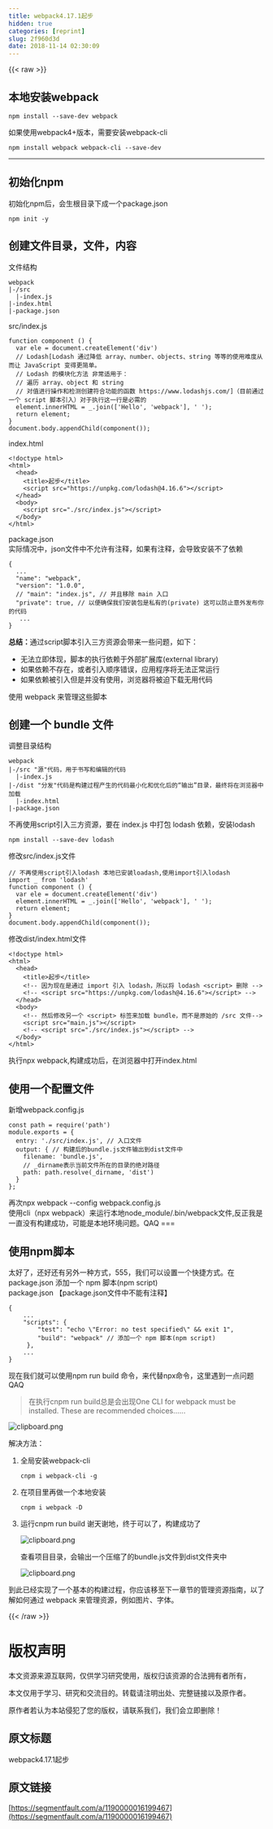 ```yaml
---
title: webpack4.17.1起步
hidden: true
categories: [reprint]
slug: 2f960d3d
date: 2018-11-14 02:30:09
---
```


{{< raw >}}
<h2>&#x672C;&#x5730;&#x5B89;&#x88C5;webpack</h2><pre><code>npm install --save-dev webpack
</code></pre><p>&#x5982;&#x679C;&#x4F7F;&#x7528;webpack4+&#x7248;&#x672C;&#xFF0C;&#x9700;&#x8981;&#x5B89;&#x88C5;webpack-cli</p><pre><code>npm install webpack webpack-cli --save-dev
</code></pre><hr><h2>&#x521D;&#x59CB;&#x5316;npm</h2><p>&#x521D;&#x59CB;&#x5316;npm&#x540E;&#xFF0C;&#x4F1A;&#x751F;&#x6839;&#x76EE;&#x5F55;&#x4E0B;&#x6210;&#x4E00;&#x4E2A;package.json</p><pre><code>npm init -y</code></pre><h2>&#x521B;&#x5EFA;&#x6587;&#x4EF6;&#x76EE;&#x5F55;&#xFF0C;&#x6587;&#x4EF6;&#xFF0C;&#x5185;&#x5BB9;</h2><p>&#x6587;&#x4EF6;&#x7ED3;&#x6784;</p><pre><code>webpack
|-/src
  |-index.js
|-index.html
|-package.json</code></pre><p>src/index.js</p><pre><code>function component () {
  var ele = document.createElement(&apos;div&apos;)
  // Lodash[Lodash &#x901A;&#x8FC7;&#x964D;&#x4F4E; array&#x3001;number&#x3001;objects&#x3001;string &#x7B49;&#x7B49;&#x7684;&#x4F7F;&#x7528;&#x96BE;&#x5EA6;&#x4ECE;&#x800C;&#x8BA9; JavaScript &#x53D8;&#x5F97;&#x66F4;&#x7B80;&#x5355;&#x3002;
  // Lodash &#x7684;&#x6A21;&#x5757;&#x5316;&#x65B9;&#x6CD5; &#x975E;&#x5E38;&#x9002;&#x7528;&#x4E8E;&#xFF1A;
  // &#x904D;&#x5386; array&#x3001;object &#x548C; string
  // &#x5BF9;&#x503C;&#x8FDB;&#x884C;&#x64CD;&#x4F5C;&#x548C;&#x68C0;&#x6D4B;&#x521B;&#x5EFA;&#x7B26;&#x5408;&#x529F;&#x80FD;&#x7684;&#x51FD;&#x6570; https://www.lodashjs.com/]&#xFF08;&#x76EE;&#x524D;&#x901A;&#x8FC7;&#x4E00;&#x4E2A; script &#x811A;&#x672C;&#x5F15;&#x5165;&#xFF09;&#x5BF9;&#x4E8E;&#x6267;&#x884C;&#x8FD9;&#x4E00;&#x884C;&#x662F;&#x5FC5;&#x9700;&#x7684;
  element.innerHTML = _.join([&apos;Hello&apos;, &apos;webpack&apos;], &apos; &apos;);
  return element;
}
document.body.appendChild(component());</code></pre><p>index.html</p><pre><code>&lt;!doctype html&gt;
&lt;html&gt;
  &lt;head&gt;
    &lt;title&gt;&#x8D77;&#x6B65;&lt;/title&gt;
    &lt;script src=&quot;https://unpkg.com/lodash@4.16.6&quot;&gt;&lt;/script&gt;
  &lt;/head&gt;
  &lt;body&gt;
    &lt;script src=&quot;./src/index.js&quot;&gt;&lt;/script&gt;
  &lt;/body&gt;
&lt;/html&gt;</code></pre><p>package.json<br>&#x5B9E;&#x9645;&#x60C5;&#x51B5;&#x4E2D;&#xFF0C;json&#x6587;&#x4EF6;&#x4E2D;&#x4E0D;&#x5141;&#x8BB8;&#x6709;&#x6CE8;&#x91CA;&#xFF0C;&#x5982;&#x679C;&#x6709;&#x6CE8;&#x91CA;&#xFF0C;&#x4F1A;&#x5BFC;&#x81F4;&#x5B89;&#x88C5;&#x4E0D;&#x4E86;&#x4F9D;&#x8D56;</p><pre><code>{
  ...
  &quot;name&quot;: &quot;webpack&quot;,
  &quot;version&quot;: &quot;1.0.0&quot;,
  // &quot;main&quot;: &quot;index.js&quot;, // &#x5E76;&#x4E14;&#x79FB;&#x9664; main &#x5165;&#x53E3;
  &quot;private&quot;: true, // &#x4EE5;&#x4FBF;&#x786E;&#x4FDD;&#x6211;&#x4EEC;&#x5B89;&#x88C5;&#x5305;&#x662F;&#x79C1;&#x6709;&#x7684;(private) &#x8FD9;&#x53EF;&#x4EE5;&#x9632;&#x6B62;&#x610F;&#x5916;&#x53D1;&#x5E03;&#x4F60;&#x7684;&#x4EE3;&#x7801;
   ...
}</code></pre><p><strong>&#x603B;&#x7ED3;&#xFF1A;</strong>&#x901A;&#x8FC7;script&#x811A;&#x672C;&#x5F15;&#x5165;&#x4E09;&#x65B9;&#x8D44;&#x6E90;&#x4F1A;&#x5E26;&#x6765;&#x4E00;&#x4E9B;&#x95EE;&#x9898;&#xFF0C;&#x5982;&#x4E0B;&#xFF1A;</p><ul><li>&#x65E0;&#x6CD5;&#x7ACB;&#x5373;&#x4F53;&#x73B0;&#xFF0C;&#x811A;&#x672C;&#x7684;&#x6267;&#x884C;&#x4F9D;&#x8D56;&#x4E8E;&#x5916;&#x90E8;&#x6269;&#x5C55;&#x5E93;(external library)</li><li>&#x5982;&#x679C;&#x4F9D;&#x8D56;&#x4E0D;&#x5B58;&#x5728;&#xFF0C;&#x6216;&#x8005;&#x5F15;&#x5165;&#x987A;&#x5E8F;&#x9519;&#x8BEF;&#xFF0C;&#x5E94;&#x7528;&#x7A0B;&#x5E8F;&#x5C06;&#x65E0;&#x6CD5;&#x6B63;&#x5E38;&#x8FD0;&#x884C;</li><li>&#x5982;&#x679C;&#x4F9D;&#x8D56;&#x88AB;&#x5F15;&#x5165;&#x4F46;&#x662F;&#x5E76;&#x6CA1;&#x6709;&#x4F7F;&#x7528;&#xFF0C;&#x6D4F;&#x89C8;&#x5668;&#x5C06;&#x88AB;&#x8FEB;&#x4E0B;&#x8F7D;&#x65E0;&#x7528;&#x4EE3;&#x7801;</li></ul><p>&#x4F7F;&#x7528; webpack &#x6765;&#x7BA1;&#x7406;&#x8FD9;&#x4E9B;&#x811A;&#x672C;</p><h2>&#x521B;&#x5EFA;&#x4E00;&#x4E2A; bundle &#x6587;&#x4EF6;</h2><p>&#x8C03;&#x6574;&#x76EE;&#x5F55;&#x7ED3;&#x6784;</p><pre><code>webpack
|-/src &quot;&#x6E90;&quot;&#x4EE3;&#x7801;&#xFF0C;&#x7528;&#x4E8E;&#x4E66;&#x5199;&#x548C;&#x7F16;&#x8F91;&#x7684;&#x4EE3;&#x7801;
  |-index.js
|-/dist &quot;&#x5206;&#x53D1;&quot;&#x4EE3;&#x7801;&#x662F;&#x6784;&#x5EFA;&#x8FC7;&#x7A0B;&#x4EA7;&#x751F;&#x7684;&#x4EE3;&#x7801;&#x6700;&#x5C0F;&#x5316;&#x548C;&#x4F18;&#x5316;&#x540E;&#x7684;&#x201C;&#x8F93;&#x51FA;&#x201D;&#x76EE;&#x5F55;&#xFF0C;&#x6700;&#x7EC8;&#x5C06;&#x5728;&#x6D4F;&#x89C8;&#x5668;&#x4E2D;&#x52A0;&#x8F7D;
  |-index.html
|-package.json</code></pre><p>&#x4E0D;&#x518D;&#x4F7F;&#x7528;script&#x5F15;&#x5165;&#x4E09;&#x65B9;&#x8D44;&#x6E90;&#xFF0C;&#x8981;&#x5728; index.js &#x4E2D;&#x6253;&#x5305; lodash &#x4F9D;&#x8D56;&#xFF0C;&#x5B89;&#x88C5;lodash</p><pre><code>npm install --save-dev lodash</code></pre><p>&#x4FEE;&#x6539;src/index.js&#x6587;&#x4EF6;</p><pre><code>// &#x4E0D;&#x518D;&#x4F7F;&#x7528;script&#x5F15;&#x5165;lodash &#x672C;&#x5730;&#x5DF2;&#x5B89;&#x88C5;loadash,&#x4F7F;&#x7528;import&#x5F15;&#x5165;lodash
import _ from &apos;lodash&apos;
function component () {
  var ele = document.createElement(&apos;div&apos;)
  element.innerHTML = _.join([&apos;Hello&apos;, &apos;webpack&apos;], &apos; &apos;);
  return element;
}
document.body.appendChild(component());</code></pre><p>&#x4FEE;&#x6539;dist/index.html&#x6587;&#x4EF6;</p><pre><code>&lt;!doctype html&gt;
&lt;html&gt;
  &lt;head&gt;
    &lt;title&gt;&#x8D77;&#x6B65;&lt;/title&gt;
    &lt;!-- &#x56E0;&#x4E3A;&#x73B0;&#x5728;&#x662F;&#x901A;&#x8FC7; import &#x5F15;&#x5165; lodash&#xFF0C;&#x6240;&#x4EE5;&#x5C06; lodash &lt;script&gt; &#x5220;&#x9664; --&gt;
    &lt;!-- &lt;script src=&quot;https://unpkg.com/lodash@4.16.6&quot;&gt;&lt;/script&gt; --&gt;
  &lt;/head&gt;
  &lt;body&gt;
    &lt;!-- &#x7136;&#x540E;&#x4FEE;&#x6539;&#x53E6;&#x4E00;&#x4E2A; &lt;script&gt; &#x6807;&#x7B7E;&#x6765;&#x52A0;&#x8F7D; bundle&#xFF0C;&#x800C;&#x4E0D;&#x662F;&#x539F;&#x59CB;&#x7684; /src &#x6587;&#x4EF6;--&gt;
    &lt;script src=&quot;main.js&quot;&gt;&lt;/script&gt;
    &lt;!-- &lt;script src=&quot;./src/index.js&quot;&gt;&lt;/script&gt; --&gt;
  &lt;/body&gt;
&lt;/html&gt;</code></pre><p>&#x6267;&#x884C;npx webpack,&#x6784;&#x5EFA;&#x6210;&#x529F;&#x540E;&#xFF0C;&#x5728;&#x6D4F;&#x89C8;&#x5668;&#x4E2D;&#x6253;&#x5F00;index.html</p><h2>&#x4F7F;&#x7528;&#x4E00;&#x4E2A;&#x914D;&#x7F6E;&#x6587;&#x4EF6;</h2><p>&#x65B0;&#x589E;webpack.config.js</p><pre><code>const path = require(&apos;path&apos;)
module.exports = {
  entry: &apos;./src/index.js&apos;, // &#x5165;&#x53E3;&#x6587;&#x4EF6;
  output: { // &#x6784;&#x5EFA;&#x540E;&#x7684;bundle.js&#x6587;&#x4EF6;&#x8F93;&#x51FA;&#x5230;dist&#x6587;&#x4EF6;&#x4E2D;
    filename: &apos;bundle.js&apos;,
    // _dirname&#x8868;&#x793A;&#x5F53;&#x524D;&#x6587;&#x4EF6;&#x6240;&#x5728;&#x7684;&#x76EE;&#x5F55;&#x7684;&#x7EDD;&#x5BF9;&#x8DEF;&#x5F84;
    path: path.resolve(_dirname, &apos;dist&apos;)
  }
};</code></pre><p>&#x518D;&#x6B21;npx webpack --config webpack.config.js<br>&#x4F7F;&#x7528;cli&#xFF08;npx webpack&#xFF09;&#x6765;&#x8FD0;&#x884C;&#x672C;&#x5730;node_module/.bin/webpack&#x6587;&#x4EF6;,&#x53CD;&#x6B63;&#x6211;&#x662F;&#x4E00;&#x76F4;&#x6CA1;&#x6709;&#x6784;&#x5EFA;&#x6210;&#x529F;&#xFF0C;&#x53EF;&#x80FD;&#x662F;&#x672C;&#x5730;&#x73AF;&#x5883;&#x95EE;&#x9898;&#x3002;QAQ ===</p><h2>&#x4F7F;&#x7528;npm&#x811A;&#x672C;</h2><p>&#x592A;&#x597D;&#x4E86;&#xFF0C;&#x8FD8;&#x597D;&#x8FD8;&#x6709;&#x53E6;&#x5916;&#x4E00;&#x79CD;&#x65B9;&#x5F0F;&#xFF0C;555&#xFF0C;&#x6211;&#x4EEC;&#x53EF;&#x4EE5;&#x8BBE;&#x7F6E;&#x4E00;&#x4E2A;&#x5FEB;&#x6377;&#x65B9;&#x5F0F;&#x3002;&#x5728; package.json &#x6DFB;&#x52A0;&#x4E00;&#x4E2A; npm &#x811A;&#x672C;(npm script)<br>package.json &#x3010;package.json&#x6587;&#x4EF6;&#x4E2D;&#x4E0D;&#x80FD;&#x6709;&#x6CE8;&#x91CA;&#x3011;</p><pre><code>{
    ...
    &quot;scripts&quot;: {
        &quot;test&quot;: &quot;echo \&quot;Error: no test specified\&quot; &amp;&amp; exit 1&quot;,
        &quot;build&quot;: &quot;webpack&quot; // &#x6DFB;&#x52A0;&#x4E00;&#x4E2A; npm &#x811A;&#x672C;(npm script)
     },
    ...
}</code></pre><p>&#x73B0;&#x5728;&#x6211;&#x4EEC;&#x5C31;&#x53EF;&#x4EE5;&#x4F7F;&#x7528;npm run build &#x547D;&#x4EE4;&#xFF0C;&#x6765;&#x4EE3;&#x66FF;npx&#x547D;&#x4EE4;&#xFF0C;&#x8FD9;&#x91CC;&#x9047;&#x5230;&#x4E00;&#x70B9;&#x95EE;&#x9898;QAQ</p><blockquote>&#x5728;&#x6267;&#x884C;cnpm run build&#x603B;&#x662F;&#x4F1A;&#x51FA;&#x73B0;One CLI for webpack must be installed. These are recommended choices......</blockquote><p><span class="img-wrap"><img data-src="/img/bVbf943?w=580&amp;h=186" src="https://static.alili.tech/img/bVbf943?w=580&amp;h=186" alt="clipboard.png" title="clipboard.png"></span></p><p>&#x89E3;&#x51B3;&#x65B9;&#x6CD5;&#xFF1A;</p><ol><li><p>&#x5168;&#x5C40;&#x5B89;&#x88C5;webpack-cli</p><pre><code>cnpm i webpack-cli -g</code></pre></li><li><p>&#x5728;&#x9879;&#x76EE;&#x91CC;&#x518D;&#x505A;&#x4E00;&#x4E2A;&#x672C;&#x5730;&#x5B89;&#x88C5;</p><pre><code>cnpm i webpack -D</code></pre></li><li>&#x8FD0;&#x884C;cnpm run build &#x8C22;&#x5929;&#x8C22;&#x5730;&#xFF0C;&#x7EC8;&#x4E8E;&#x53EF;&#x4EE5;&#x4E86;&#xFF0C;&#x6784;&#x5EFA;&#x6210;&#x529F;&#x4E86;<p><span class="img-wrap"><img data-src="/img/bVbf96p?w=570&amp;h=293" src="https://static.alili.tech/img/bVbf96p?w=570&amp;h=293" alt="clipboard.png" title="clipboard.png"></span></p><p>&#x67E5;&#x770B;&#x9879;&#x76EE;&#x76EE;&#x5F55;&#xFF0C;&#x4F1A;&#x8F93;&#x51FA;&#x4E00;&#x4E2A;&#x538B;&#x7F29;&#x4E86;&#x7684;bundle.js&#x6587;&#x4EF6;&#x5230;dist&#x6587;&#x4EF6;&#x5939;&#x4E2D;</p><p><span class="img-wrap"><img data-src="/img/bVbf97M?w=256&amp;h=187" src="https://static.alili.tech/img/bVbf97M?w=256&amp;h=187" alt="clipboard.png" title="clipboard.png"></span></p></li></ol><p>&#x5230;&#x6B64;&#x5DF2;&#x7ECF;&#x5B9E;&#x73B0;&#x4E86;&#x4E00;&#x4E2A;&#x57FA;&#x672C;&#x7684;&#x6784;&#x5EFA;&#x8FC7;&#x7A0B;&#xFF0C;&#x4F60;&#x5E94;&#x8BE5;&#x79FB;&#x81F3;&#x4E0B;&#x4E00;&#x7AE0;&#x8282;&#x7684;&#x7BA1;&#x7406;&#x8D44;&#x6E90;&#x6307;&#x5357;&#xFF0C;&#x4EE5;&#x4E86;&#x89E3;&#x5982;&#x4F55;&#x901A;&#x8FC7; webpack &#x6765;&#x7BA1;&#x7406;&#x8D44;&#x6E90;&#xFF0C;&#x4F8B;&#x5982;&#x56FE;&#x7247;&#x3001;&#x5B57;&#x4F53;&#x3002;</p>
{{< /raw >}}

# 版权声明
本文资源来源互联网，仅供学习研究使用，版权归该资源的合法拥有者所有，

本文仅用于学习、研究和交流目的。转载请注明出处、完整链接以及原作者。 

原作者若认为本站侵犯了您的版权，请联系我们，我们会立即删除！

## 原文标题
webpack4.17.1起步

## 原文链接
[https://segmentfault.com/a/1190000016199467](https://segmentfault.com/a/1190000016199467)

